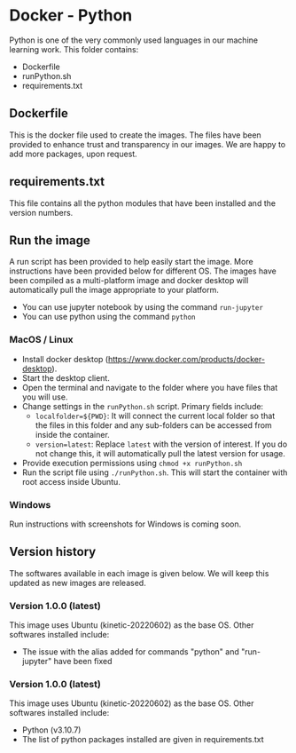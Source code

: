 # Docker - Python
Python is one of the very commonly used languages in our machine learning work. This folder contains:
- Dockerfile
- runPython.sh
- requirements.txt

## Dockerfile
This is the docker file used to create the images. The files have been provided to enhance trust and transparency in our images. We are happy to add more packages, upon request.

## requirements.txt
This file contains all the python modules that have been installed and the version numbers.

## Run the image
A run script has been provided to help easily start the image. More instructions have been provided below for different OS. The images have been compiled as a multi-platform image and docker desktop will automatically pull the image appropriate to your platform.

- You can use jupyter notebook by using the command `run-jupyter`
- You can use python using the command `python`

### MacOS / Linux
- Install docker desktop (https://www.docker.com/products/docker-desktop).
- Start the desktop client.
- Open the terminal and navigate to the folder where you have files that you will use.
- Change settings in the `runPython.sh` script. Primary fields include:
  - `localfolder=${PWD}`: It will connect the current local folder so that the files in this folder and any sub-folders can be accessed from inside the container.
  - `version=latest`: Replace `latest` with the version of interest. If you do not change this, it will automatically pull the latest version for usage.
- Provide execution permissions using `chmod +x runPython.sh`
- Run the script file using `./runPython.sh`. This will start the container with root access inside Ubuntu.

### Windows 
Run instructions with screenshots for Windows is coming soon.

## Version history
The softwares available in each image is given below. We will keep this updated as new images are released.

### Version 1.0.0 (latest)

This image uses Ubuntu (kinetic-20220602) as the base OS. Other softwares installed include:
- The issue with the alias added for commands "python" and "run-jupyter" have been fixed

### Version 1.0.0 (latest)

This image uses Ubuntu (kinetic-20220602) as the base OS. Other softwares installed include:
- Python (v3.10.7)
- The list of python packages installed are given in requirements.txt

